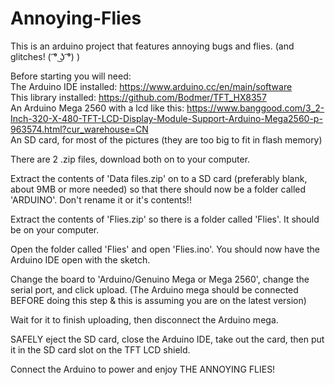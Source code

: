 # Annoying-Flies

This is an arduino project that features annoying bugs and flies. (and glitches! ( ͡° ͜ʖ ͡°) )

Before starting you will need:                                                 
       The Arduino IDE installed: https://www.arduino.cc/en/main/software                              
       This library installed: https://github.com/Bodmer/TFT_HX8357                         
       An Arduino Mega 2560 with a lcd like this: https://www.banggood.com/3_2-Inch-320-X-480-TFT-LCD-Display-Module-Support-Arduino-Mega2560-p-963574.html?cur_warehouse=CN                        
       An SD card, for most of the pictures (they are too big to fit in flash memory)

There are 2 .zip files, download both on to your computer.

Extract the contents of 'Data files.zip' on to a SD card (preferably blank, about 9MB or more needed) so that there should now be a folder called 'ARDUINO'. Don't rename it or it's contents!!

Extract the contents of 'Flies.zip' so there is a folder called 'Flies'. It should be on your computer.

Open the folder called 'Flies' and open 'Flies.ino'. You should now have the Arduino IDE open with the sketch.

Change the board to 'Arduino/Genuino Mega or Mega 2560', change the serial port, and click upload. (The Arduino mega should be connected BEFORE doing this step & this is assuming you are on the latest version)

Wait for it to finish uploading, then disconnect the Arduino mega.

SAFELY eject the SD card, close the Arduino IDE, take out the card, then put it in the SD card slot on the TFT LCD shield.

Connect the Arduino to power and enjoy THE ANNOYING FLIES!
